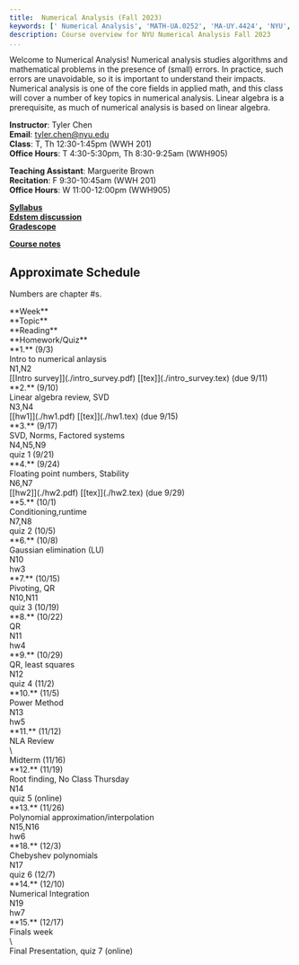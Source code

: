 ```yaml
---
title:  Numerical Analysis (Fall 2023)
keywords: [' Numerical Analysis', 'MATH-UA.0252', 'MA-UY.4424', 'NYU', 'Courant', 'Tandon']
description: Course overview for NYU Numerical Analysis Fall 2023
...
```


Welcome to Numerical Analysis!
Numerical analysis studies algorithms and mathematical problems in the presence of (small) errors. 
In practice, such errors are unavoidable, so it is important to understand their impacts.
Numerical analysis is one of the core fields in applied math, and this class will cover a number of key topics in numerical analysis.
Linear algebra is a prerequisite, as much of numerical analysis is based on linear algebra.


**Instructor**: Tyler Chen  
**Email**: tyler.chen@nyu.edu  
**Class**: T, Th 12:30-1:45pm (WWH 201)  
**Office Hours**: T 4:30-5:30pm, Th 8:30-9:25am (WWH905)


**Teaching Assistant**: Marguerite Brown  
**Recitation**: F 9:30-10:45am (WWH 201)  
**Office Hours**: W 11:00-12:00pm (WWH905)  


[**Syllabus**](./syllabus.html)  
[**Edstem discussion**](https://edstem.org/us/courses/42531)  
[**Gradescope**](https://www.gradescope.com/courses/570477)  

[**Course notes**](https://drive.google.com/drive/folders/1LoUWMWRhfmxynBCvXTYJWDDl4le5fzRW?usp=sharing)


## Approximate Schedule

Numbers are chapter \#s.

<div class="schedule-container">

<div class="week weektitle">
<div class="label">**Week**</div>
<div class="topic">**Topic**</div>
<div class="reading">**Reading**</div>
<div class="hw">**Homework/Quiz**</div>
</div>


<div class="week">
<div class="label">**1.** (9/3)</div>
<div class="topic">Intro to numerical anlaysis</div>
<div class="reading">N1,N2</div>
<div class="hw">[[Intro survey]](./intro_survey.pdf) [[tex]](./intro_survey.tex) (due 9/11)</div>
</div>

<div class="week">
<div class="label">**2.** (9/10)</div>
<div class="topic">Linear algebra review, SVD</div>
<div class="reading">N3,N4</div>
<div class="hw">[[hw1]](./hw1.pdf) [[tex]](./hw1.tex) (due 9/15)</div>
</div>

<div class="week current">
<div class="label">**3.** (9/17)</div>
<div class="topic">SVD, Norms, Factored systems</div>
<div class="reading">N4,N5,N9 </div>
<div class="hw">quiz 1 (9/21)</div>
</div>

<div class="week">
<div class="label">**4.** (9/24)</div>
<div class="topic">Floating point numbers, Stability</div>
<div class="reading">N6,N7 </div>
<div class="hw">[[hw2]](./hw2.pdf) [[tex]](./hw2.tex) (due 9/29)</div>
</div>

<div class="week">
<div class="label">**5.** (10/1)</div>
<div class="topic">Conditioning,runtime</div>
<div class="reading">N7,N8 </div>
<div class="hw">quiz 2 (10/5) </div>
</div>

<div class="week">
<div class="label">**6.** (10/8)</div>
<div class="topic">Gaussian elimination (LU)</div>
<div class="reading">N10 </div>
<div class="hw">hw3 </div>
</div>

<div class="week">
<div class="label">**7.** (10/15)</div>
<div class="topic">Pivoting, QR</div>
<div class="reading">N10,N11 </div>
<div class="hw">quiz 3 (10/19) </div>
</div>

<div class="week">
<div class="label">**8.** (10/22)</div>
<div class="topic">QR</div>
<div class="reading">N11 </div>
<div class="hw">hw4</div>
</div>

<div class="week">
<div class="label">**9.** (10/29)</div>
<div class="topic">QR, least squares</div>
<div class="reading">N12 </div>
<div class="hw">quiz 4 (11/2) </div>
</div>

<div class="week">
<div class="label">**10.** (11/5)</div>
<div class="topic">Power Method</div>
<div class="reading">N13 </div>
<div class="hw">hw5</div>
</div>

<div class="week">
<div class="label">**11.** (11/12)</div>
<div class="topic">NLA Review</div>
<div class="reading">\ </div>
<div class="hw">Midterm (11/16)</div>
</div>

<div class="week">
<div class="label">**12.** (11/19)</div>
<div class="topic">Root finding, No Class Thursday</div>
<div class="reading">N14 </div>
<div class="hw">quiz 5 (online)</div>
</div>

<div class="week">
<div class="label">**13.** (11/26)</div>
<div class="topic">Polynomial approximation/interpolation</div>
<div class="reading">N15,N16 </div>
<div class="hw">hw6 </div>
</div>

<div class="week">
<div class="label">**18.** (12/3)</div>
<div class="topic">Chebyshev polynomials </div>
<div class="reading">N17 </div>
<div class="hw">quiz 6 (12/7)</div>
</div>

<div class="week">
<div class="label">**14.** (12/10)</div>
<div class="topic">Numerical Integration</div>
<div class="reading">N19 </div>
<div class="hw">hw7 </div>
</div>

<div class="week">
<div class="label">**15.** (12/17)</div>
<div class="topic">Finals week</div>
<div class="reading">\ </div>
<div class="hw">Final Presentation, quiz 7 (online) </div>
</div>


</div>
